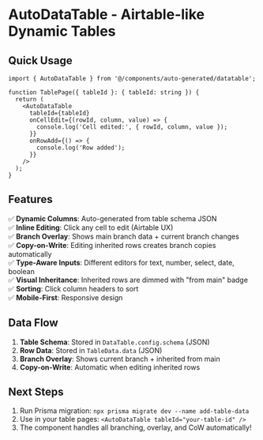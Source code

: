 # AutoDataTable - Airtable-like Dynamic Tables

## Quick Usage

```tsx
import { AutoDataTable } from '@/components/auto-generated/datatable';

function TablePage({ tableId }: { tableId: string }) {
  return (
    <AutoDataTable 
      tableId={tableId}
      onCellEdit={(rowId, column, value) => {
        console.log('Cell edited:', { rowId, column, value });
      }}
      onRowAdd={() => {
        console.log('Row added');
      }}
    />
  );
}
```

## Features

✅ **Dynamic Columns**: Auto-generated from table schema JSON  
✅ **Inline Editing**: Click any cell to edit (Airtable UX)  
✅ **Branch Overlay**: Shows main branch data + current branch changes  
✅ **Copy-on-Write**: Editing inherited rows creates branch copies automatically  
✅ **Type-Aware Inputs**: Different editors for text, number, select, date, boolean  
✅ **Visual Inheritance**: Inherited rows are dimmed with "from main" badge  
✅ **Sorting**: Click column headers to sort  
✅ **Mobile-First**: Responsive design  

## Data Flow

1. **Table Schema**: Stored in `DataTable.config.schema` (JSON)
2. **Row Data**: Stored in `TableData.data` (JSON) 
3. **Branch Overlay**: Shows current branch + inherited from main
4. **Copy-on-Write**: Automatic when editing inherited rows

## Next Steps

1. Run Prisma migration: `npx prisma migrate dev --name add-table-data`
2. Use in your table pages: `<AutoDataTable tableId="your-table-id" />`
3. The component handles all branching, overlay, and CoW automatically!
